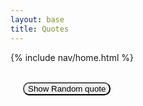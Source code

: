 ```yaml
---
layout: base
title: Quotes
---
```

{% include nav/home.html %}

<br>
<button style="border-radius: 10px; cursor: pointer; margin-left: 20px;" id="quoteButton">Show Random quote</button>
<p id="quoteDisplay"></p>

<script src="{{site.baseurl}}/assets/js/miniproject.js"></script>
<script>
document.getElementById('quoteButton').addEventListener('click', displayRandomquote);
</script>